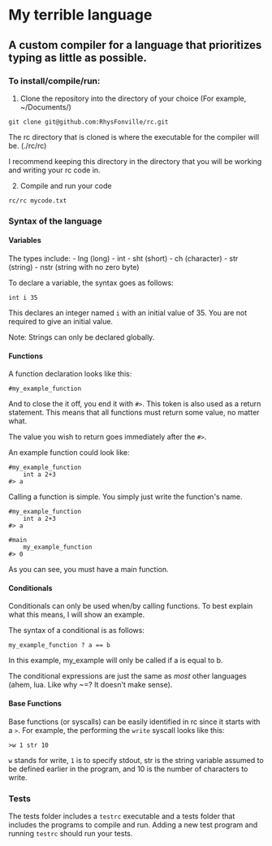 # My terrible language
## A custom compiler for a language that prioritizes typing as little as possible.


<h3>To install/compile/run:</h3>

1. Clone the repository into the directory of your choice (For example, ~/Documents/)
```
git clone git@github.com:RhysFonville/rc.git
```
The rc directory that is cloned is where the executable for the compiler will be. (./rc/rc)

I recommend keeping this directory in the directory that you will be working and writing your rc code in.

2. Compile and run your code 
```
rc/rc mycode.txt
```


<h3>Syntax of the language</h3>

<h4>Variables</h4>

The types include:
    - lng (long)
    - int
    - sht (short)
    - ch (character)
    - str (string)
    - nstr (string with no zero byte)

To declare a variable, the syntax goes as follows:
```
int i 35
```
This declares an integer named `i` with an initial value of 35. You are not required to give an initial value.


Note: Strings can only be declared globally.

<h4>Functions</h4>

A function declaration looks like this:
```
#my_example_function
```

And to close the it off, you end it with `#>`. This token is also used as a return statement. This means that all functions must return some value, no matter what.

The value you wish to return goes immediately after the `#>`.

An example function could look like:
```
#my_example_function
    int a 2+3
#> a
```

Calling a function is simple. You simply just write the function's name.
```
#my_example_function
    int a 2+3
#> a

#main
    my_example_function
#> 0
```

As you can see, you must have a main function.

<h4>Conditionals</h4>

Conditionals can only be used when/by calling functions. To best explain what this means, I will show an example.

The syntax of a conditional is as follows:
```
my_example_function ? a == b
```
In this example, my_example will only be called if a is equal to b.

The conditional expressions are just the same as *most* other languages (ahem, lua. Like why ~=? It doesn't make sense).

<h4>Base Functions</h4>

Base functions (or syscalls) can be easily identified in rc since it starts with a `>`. For example, the performing the `write` syscall looks like this:
```
>w 1 str 10
```
`w` stands for write, `1` is to specify stdout, str is the string variable assumed to be defined earlier in the program, and 10 is the number of characters to write.


<h3>Tests</h3>

The tests folder includes a `testrc` executable and a tests folder that includes the programs to compile and run. Adding a new test program and running `testrc` should run your tests.
